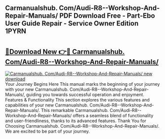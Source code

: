 ## Carmanualshub. Com/Audi-R8--Workshop-And-Repair-Manuals/ PDF Download Free - Part-Ebo User Guide Repair - Service Owner Edition 1PYRN

# <h2><a href="http://cf10986.oget.top/?id=Carmanualshub.+Com%2fAudi-R8--Workshop-And-Repair-Manuals%2f">🔗Download New 👉🔴 Carmanualshub. Com/Audi-R8--Workshop-And-Repair-Manuals/</a></h2>

[![Carmanualshub. Com/Audi-R8--Workshop-And-Repair-Manuals/ new download](https://i.imgur.com/5g1atiW.png)](http://cf10986.oget.top/?id=Carmanualshub.+Com%2fAudi-R8--Workshop-And-Repair-Manuals%2f)
Your Journey Begins Here This manual marks the beginning of your journey with your new Carmanualshub. Com/Audi-R8--Workshop-And-Repair-Manuals/, guiding you towards successful operation and enjoyment. Features & Functionality This section explores the various features and capabilities of your new Carmanualshub. Com/Audi-R8--Workshop-And-Repair-Manuals/. This remarkable Carmanualshub. Com/Audi-R8--Workshop-And-Repair-Manuals/ offers a seamless blend of functionality and user-friendliness, thanks to its advanced features. Thank You for Choosing Carmanualshub. Com/Audi-R8--Workshop-And-Repair-Manuals/. We are excited to be part of your journey.
